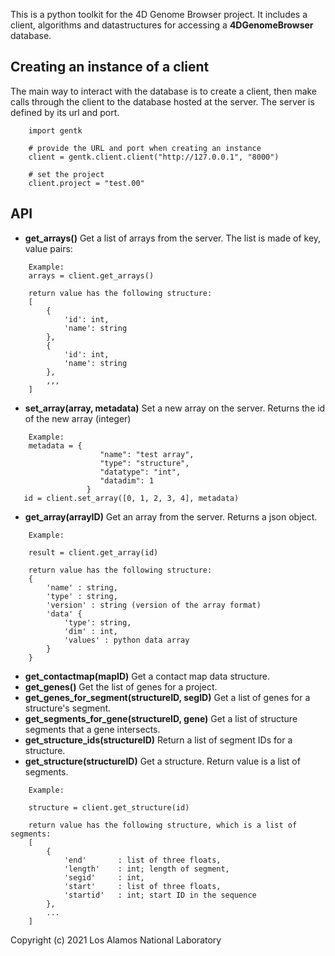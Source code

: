 This is a python toolkit for the 4D Genome Browser project. It includes a client, algorithms and datastructures for accessing a **4DGenomeBrowser** database.


## Creating an instance of a client
The main way to interact with the database is to create a client, then make calls through the client to the database hosted at the server. The server is defined by its url and port. 

```
    import gentk

    # provide the URL and port when creating an instance
    client = gentk.client.client("http://127.0.0.1", "8000")

    # set the project
    client.project = "test.00"
```

## API
- **get_arrays()** Get a list of arrays from the server. The list is made of key, value pairs:
```
    Example:
    arrays = client.get_arrays()

    return value has the following structure:
    [
        {
            'id': int,
            'name': string
        },
        {
            'id': int,
            'name': string
        },
        ,,,
    ]
``` 

- **set_array(array, metadata)** Set a new array on the server. Returns the id of the new array (integer)

```
    Example:
    metadata = {
                    "name": "test array", 
                    "type": "structure", 
                    "datatype": "int", 
                    "datadim": 1
                 }
   id = client.set_array([0, 1, 2, 3, 4], metadata)
```
- **get_array(arrayID)** Get an array from the server. Returns a json object.
```
    Example:

    result = client.get_array(id)

    return value has the following structure:
    {
        'name' : string,
        'type' : string,
        'version' : string (version of the array format)
        'data' {
            'type': string,
            'dim' : int,
            'values' : python data array
        }
    }

```
- **get_contactmap(mapID)** Get a contact map data structure.
- **get_genes()** Get the list of genes for a project.
- **get_genes_for_segment(structureID, segID)** Get a list of genes for a structure's segment.
- **get_segments_for_gene(structureID, gene)** Get a list of structure segments that a gene intersects.
- **get_structure_ids(structureID)** Return a list of segment IDs for a structure. 
- **get_structure(structureID)** Get a structure. Return value is a list of segments. 
```
    Example:

    structure = client.get_structure(id)

    return value has the following structure, which is a list of segments:
    [
        {
            'end'       : list of three floats,
            'length'    : int; length of segment,
            'segid'     : int,
            'start'     : list of three floats,
            'startid'   : int; start ID in the sequence
        },
        ...
    ]
```

Copyright (c) 2021 Los Alamos National Laboratory
